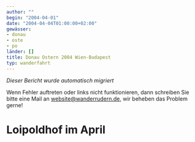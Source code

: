 ```yaml
---
author: ""
begin: "2004-04-01"
date: "2004-04-04T01:00:00+02:00"
gewässer:
- donau
- oste
- po
länder: []
title: Donau Ostern 2004 Wien-Budapest
typ: wanderfahrt
---
```



*Dieser Bericht wurde automatisch migriert*

Wenn Fehler auftreten oder links nicht funktionieren, dann schreiben Sie bitte eine Mail an website@wanderrudern.de, wir beheben das Problem gerne!



# Loipoldhof im April


